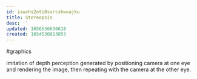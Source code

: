 ```yaml
---
id: iswxhs2oti0ssrcxhwoajku
title: Stereopsis
desc: ''
updated: 1656536636618
created: 1654530813853
---
```

#graphics 

imitation of depth perception generated by positioning camera at one eye and rendering the image, then repeating with the camera at the other eye.
